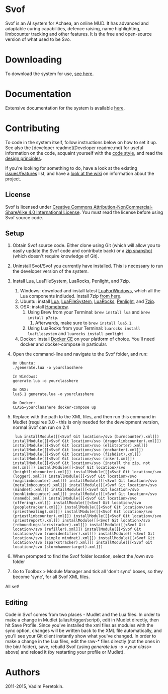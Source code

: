 # Svof
Svof is an AI system for Achaea, an online MUD. It has advanced and adaptable curing capabilities, defence raising, name highlighting, limbcounter tracking and other features. It is the free and open-source version of what used to be Svo.

# Downloading
To download the system for use, [see here](https://github.com/svof/svof/releases).

# Documentation
Extensive documentation for the system is available [here](https://svof.github.io/svof/).

# Contributing
To code in the system itself, follow instructions below on how to set it up. See also the [developer readme](Developer readme.md) for useful information on the code, acquaint yourself with the [code style](https://github.com/svof/svof/wiki/Code-style), and read the [design principles](https://github.com/svof/svof/wiki/Svof-design-principles).

If you're looking for something to do, have a look at the existing [issues/features](https://github.com/svof/svof/issues) list, and have a [look at the wiki](https://github.com/svof/svof/wiki) on information about the project.

## License
Svof is licensed under [Creative Commons Attribution-NonCommercial-ShareAlike 4.0 International License](http://creativecommons.org/licenses/by-nc-sa/4.0/). You must read the license before using Svof source code.

## Setup

1. Obtain Svof source code. Either clone using Git (which will allow you to easily update the Svof code and contribute back) or a [zip snapshot](https://github.com/svof/svof/archive/master.zip) (which doesn't require knowledge of Git).
1. Uninstall Svof/Svof you currently have installed. This is necessary to run the developer version of the system.
1. Install Lua, LuaFileSystem, LuaRocks, Penlight, and 7zip.
    1. Windows: download and install latest [LuaForWindows](https://github.com/rjpcomputing/luaforwindows/releases), which all the Lua components indluded. Install 7zip [from here](http://www.7-zip.org/download.html).
    1. Ubuntu: install [Lua](https://apps.ubuntu.com/cat/applications/lua5.1/), [LuaFileSystem](https://apps.ubuntu.com/cat/applications/lua-filesystem/), [LuaRocks](https://apps.ubuntu.com/cat/applications/luarocks/), [Penlight](https://apps.ubuntu.com/cat/applications/lua-penlight/), and [7zip](https://apps.ubuntu.com/cat/applications/p7zip-full/).
    1. OSX: install [Homebrew](http://brew.sh).
        1. Using Brew from your Terminal: `brew install lua` and `brew install p7zip`.
            1. Afterwards, make sure to `brew install lua5.1`.
        1. Using LuaRocks from your Terminal: `luarocks install luafilesystem` and `luarocks install penlight`
    1. Docker: install [Docker CE](https://docs.docker.com/install) on your platform of choice. You'll need docker and docker-compose in particular.
1. Open the command-line and navigate to the Svof folder, and run:

       On Ubuntu:
       ./generate.lua -o yourclasshere

       In Windows:
       generate.lua -o yourclasshere

       On OSX:
       lua5.1 generate.lua -o yourclasshere

       On Docker:
       CLASS=yourclasshere docker-compose up

1. Replace <Svof Git location> with the path to the XML files, and then run this command in Mudlet (requires 3.0 - this is only needed for the development version, normal Svof can run on 2.1)

        lua installModule([[<Svof Git location>/svo (burncounter).xml]]) installModule([[<Svof Git location>/svo (dragonlimbcounter).xml]]) installModule([[<Svof Git location>/svo (elistsorter).xml]]) installModule([[<Svof Git location>/svo (enchanter).xml]]) installModule([[<Svof Git location>/svo (fishdist).xml]]) installModule([[<Svof Git location>/svo (inker).xml]]) installModule([[<Svof Git location>/svo (install the zip, not me).xml]]) installModule([[<Svof Git location>/svo (knightlimbcounter).xml]]) installModule([[<Svof Git location>/svo (logger).xml]]) installModule([[<Svof Git location>/svo (magilimbcounter).xml]]) installModule([[<Svof Git location>/svo (metalimbcounter).xml]]) installModule([[<Svof Git location>/svo (mindnet).xml]]) installModule([[<Svof Git location>/svo (monklimbcounter).xml]]) installModule([[<Svof Git location>/svo (namedb).xml]]) installModule([[<Svof Git location>/svo (offering).xml]]) installModule([[<Svof Git location>/svo (peopletracker).xml]]) installModule([[<Svof Git location>/svo (priesthealing).xml]]) installModule([[<Svof Git location>/svo (priestlimbcounter).xml]]) installModule([[<Svof Git location>/svo (priestreport).xml]]) installModule([[<Svof Git location>/svo (reboundingsileristracker).xml]]) installModule([[<Svof Git location>/svo (refiller).xml]]) installModule([[<Svof Git location>/svo (runeidentifier).xml]]) installModule([[<Svof Git location>/svo (simple mindnet).xml]]) installModule([[<Svof Git location>/svo (sparkstracker).xml]]) installModule([[<Svof Git location>/svo (stormhammertarget).xml]])
1. When prompted to find the Svof folder location, select the <Svof Git location>/own svo folder
1. Go to Toolbox > Module Manager and tick all 'don't sync' boxes, so they become 'sync', for all Svof XML files.

All set!

## Editing

Code in Svof comes from two places - Mudlet and the Lua files. In order to make a change in Mudlet (alias/trigger/script), edit in Mudlet directly, then hit Save Profile. Since you've installed the xml files as modules with the sync option, changes will be written back to the XML file automatically, and you'll see your Git client instantly show what you've changed. In order to make a change in the Lua files, edit the raw-* files directly (not the ones in the bin/ folder), save, rebuild Svof (using *generate.lua -o \<your class>* above) and reload it (by restarting your profile or Mudlet).


# Authors
2011-2015, Vadim Peretokin.
